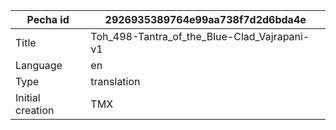 |Pecha id | 2926935389764e99aa738f7d2d6bda4e
| --- | --- 
|Title | Toh_498-Tantra_of_the_Blue-Clad_Vajrapani-v1 
|Language | en
|Type | translation
|Initial creation | TMX